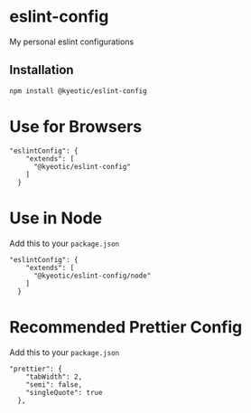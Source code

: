 # eslint-config

My personal eslint configurations

## Installation

```
npm install @kyeotic/eslint-config
```

# Use for Browsers

```
"eslintConfig": {
    "extends": [
      "@kyeotic/eslint-config"
    ]
  }
```

# Use in Node

Add this to your `package.json`

```
"eslintConfig": {
    "extends": [
      "@kyeotic/eslint-config/node"
    ]
  }
```

# Recommended Prettier Config

Add this to your `package.json`

```
"prettier": {
    "tabWidth": 2,
    "semi": false,
    "singleQuote": true
  },
```
